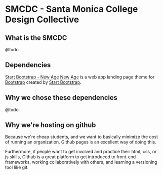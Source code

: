 # SMCDC - Santa Monica College Design Collective

## What is the SMCDC
@todo

## Dependencies

[Start Bootstrap - New Age](https://startbootstrap.com/template-overviews/new-age/)
[New Age](http://startbootstrap.com/template-overviews/new-age/) is a web app landing page theme for [Bootstrap](http://getbootstrap.com/) created by [Start Bootstrap](http://startbootstrap.com/).

## Why we chose these dependencies
@todo

## Why we're hosting on github
Because we're cheap students, and we want to basically minimize the cost of running an organization. Github pages is an excellent way of doing this.

Furthermore, if people want to get involved and practice their html, css, or js skills, Github is a great platform to get introduced to front-end frameworks, working collaboratively with others, and learning a versioning tool like git. 
